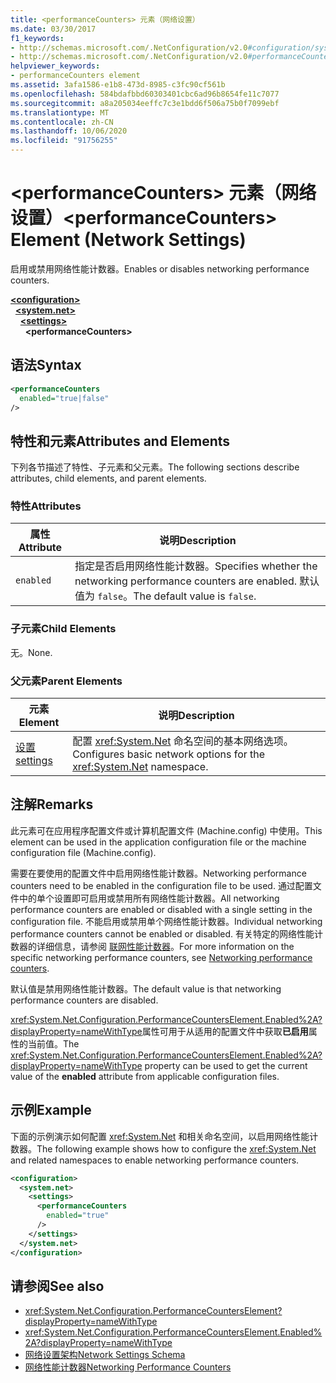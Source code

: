```yaml
---
title: <performanceCounters> 元素（网络设置）
ms.date: 03/30/2017
f1_keywords:
- http://schemas.microsoft.com/.NetConfiguration/v2.0#configuration/system.net/settings/performanceCounters
- http://schemas.microsoft.com/.NetConfiguration/v2.0#performanceCounters
helpviewer_keywords:
- performanceCounters element
ms.assetid: 3afa1586-e1b8-473d-8985-c3fc90cf561b
ms.openlocfilehash: 584bdafbbd60303401cbc6ad96b8654fe11c7077
ms.sourcegitcommit: a8a205034eeffc7c3e1bdd6f506a75b0f7099ebf
ms.translationtype: MT
ms.contentlocale: zh-CN
ms.lasthandoff: 10/06/2020
ms.locfileid: "91756255"
---
```

# <a name="performancecounters-element-network-settings"></a><span data-ttu-id="f1bda-102">\<performanceCounters> 元素（网络设置）</span><span class="sxs-lookup"><span data-stu-id="f1bda-102">\<performanceCounters> Element (Network Settings)</span></span>

<span data-ttu-id="f1bda-103">启用或禁用网络性能计数器。</span><span class="sxs-lookup"><span data-stu-id="f1bda-103">Enables or disables networking performance counters.</span></span>  

[**\<configuration>**](../configuration-element.md)\
&nbsp;&nbsp;[**\<system.net>**](system-net-element-network-settings.md)\
&nbsp;&nbsp;&nbsp;&nbsp;[**\<settings>**](settings-element-network-settings.md)\
&nbsp;&nbsp;&nbsp;&nbsp;&nbsp;&nbsp;**\<performanceCounters>**

## <a name="syntax"></a><span data-ttu-id="f1bda-104">语法</span><span class="sxs-lookup"><span data-stu-id="f1bda-104">Syntax</span></span>  
  
```xml  
<performanceCounters  
  enabled="true|false"  
/>  
```  
  
## <a name="attributes-and-elements"></a><span data-ttu-id="f1bda-105">特性和元素</span><span class="sxs-lookup"><span data-stu-id="f1bda-105">Attributes and Elements</span></span>  

 <span data-ttu-id="f1bda-106">下列各节描述了特性、子元素和父元素。</span><span class="sxs-lookup"><span data-stu-id="f1bda-106">The following sections describe attributes, child elements, and parent elements.</span></span>  
  
### <a name="attributes"></a><span data-ttu-id="f1bda-107">特性</span><span class="sxs-lookup"><span data-stu-id="f1bda-107">Attributes</span></span>  
  
|<span data-ttu-id="f1bda-108">属性</span><span class="sxs-lookup"><span data-stu-id="f1bda-108">Attribute</span></span>|<span data-ttu-id="f1bda-109">说明</span><span class="sxs-lookup"><span data-stu-id="f1bda-109">Description</span></span>|  
|---------------|-----------------|  
|`enabled`|<span data-ttu-id="f1bda-110">指定是否启用网络性能计数器。</span><span class="sxs-lookup"><span data-stu-id="f1bda-110">Specifies whether the networking performance counters are enabled.</span></span> <span data-ttu-id="f1bda-111">默认值为 `false`。</span><span class="sxs-lookup"><span data-stu-id="f1bda-111">The default value is `false`.</span></span>|  
  
### <a name="child-elements"></a><span data-ttu-id="f1bda-112">子元素</span><span class="sxs-lookup"><span data-stu-id="f1bda-112">Child Elements</span></span>  

 <span data-ttu-id="f1bda-113">无。</span><span class="sxs-lookup"><span data-stu-id="f1bda-113">None.</span></span>  
  
### <a name="parent-elements"></a><span data-ttu-id="f1bda-114">父元素</span><span class="sxs-lookup"><span data-stu-id="f1bda-114">Parent Elements</span></span>  
  
|<span data-ttu-id="f1bda-115">元素</span><span class="sxs-lookup"><span data-stu-id="f1bda-115">Element</span></span>|<span data-ttu-id="f1bda-116">说明</span><span class="sxs-lookup"><span data-stu-id="f1bda-116">Description</span></span>|  
|-------------|-----------------|  
|[<span data-ttu-id="f1bda-117">设置</span><span class="sxs-lookup"><span data-stu-id="f1bda-117">settings</span></span>](settings-element-network-settings.md)|<span data-ttu-id="f1bda-118">配置 <xref:System.Net> 命名空间的基本网络选项。</span><span class="sxs-lookup"><span data-stu-id="f1bda-118">Configures basic network options for the <xref:System.Net> namespace.</span></span>|  
  
## <a name="remarks"></a><span data-ttu-id="f1bda-119">注解</span><span class="sxs-lookup"><span data-stu-id="f1bda-119">Remarks</span></span>  

 <span data-ttu-id="f1bda-120">此元素可在应用程序配置文件或计算机配置文件 (Machine.config) 中使用。</span><span class="sxs-lookup"><span data-stu-id="f1bda-120">This element can be used in the application configuration file or the machine configuration file (Machine.config).</span></span>  
  
 <span data-ttu-id="f1bda-121">需要在要使用的配置文件中启用网络性能计数器。</span><span class="sxs-lookup"><span data-stu-id="f1bda-121">Networking performance counters need to be enabled in the configuration file to be used.</span></span> <span data-ttu-id="f1bda-122">通过配置文件中的单个设置即可启用或禁用所有网络性能计数器。</span><span class="sxs-lookup"><span data-stu-id="f1bda-122">All networking performance counters are enabled or disabled with a single setting in the configuration file.</span></span> <span data-ttu-id="f1bda-123">不能启用或禁用单个网络性能计数器。</span><span class="sxs-lookup"><span data-stu-id="f1bda-123">Individual networking performance counters cannot be enabled or disabled.</span></span> <span data-ttu-id="f1bda-124">有关特定的网络性能计数器的详细信息，请参阅 [联网性能计数器](../../../debug-trace-profile/performance-counters.md#networking-performance-counters)。</span><span class="sxs-lookup"><span data-stu-id="f1bda-124">For more information on the specific networking performance counters, see [Networking performance counters](../../../debug-trace-profile/performance-counters.md#networking-performance-counters).</span></span>  
  
 <span data-ttu-id="f1bda-125">默认值是禁用网络性能计数器。</span><span class="sxs-lookup"><span data-stu-id="f1bda-125">The default value is that networking performance counters are disabled.</span></span>  
  
 <span data-ttu-id="f1bda-126"><xref:System.Net.Configuration.PerformanceCountersElement.Enabled%2A?displayProperty=nameWithType>属性可用于从适用的配置文件中获取**已启用**属性的当前值。</span><span class="sxs-lookup"><span data-stu-id="f1bda-126">The <xref:System.Net.Configuration.PerformanceCountersElement.Enabled%2A?displayProperty=nameWithType> property can be used to get the current value of the **enabled** attribute from applicable configuration files.</span></span>  
  
## <a name="example"></a><span data-ttu-id="f1bda-127">示例</span><span class="sxs-lookup"><span data-stu-id="f1bda-127">Example</span></span>  

 <span data-ttu-id="f1bda-128">下面的示例演示如何配置 <xref:System.Net> 和相关命名空间，以启用网络性能计数器。</span><span class="sxs-lookup"><span data-stu-id="f1bda-128">The following example shows how to configure the <xref:System.Net> and related namespaces to enable networking performance counters.</span></span>  
  
```xml  
<configuration>  
  <system.net>  
    <settings>  
      <performanceCounters  
        enabled="true"  
      />  
    </settings>  
  </system.net>  
</configuration>  
```  
  
## <a name="see-also"></a><span data-ttu-id="f1bda-129">请参阅</span><span class="sxs-lookup"><span data-stu-id="f1bda-129">See also</span></span>

- <xref:System.Net.Configuration.PerformanceCountersElement?displayProperty=nameWithType>
- <xref:System.Net.Configuration.PerformanceCountersElement.Enabled%2A?displayProperty=nameWithType>
- [<span data-ttu-id="f1bda-130">网络设置架构</span><span class="sxs-lookup"><span data-stu-id="f1bda-130">Network Settings Schema</span></span>](index.md)
- [<span data-ttu-id="f1bda-131">网络性能计数器</span><span class="sxs-lookup"><span data-stu-id="f1bda-131">Networking Performance Counters</span></span>](../../../debug-trace-profile/performance-counters.md#networking-performance-counters)
